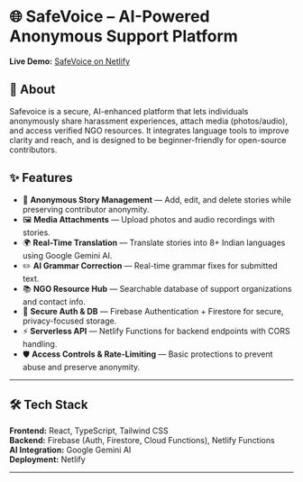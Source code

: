 # 🌐 SafeVoice – AI-Powered Anonymous Support Platform

**Live Demo:** [SafeVoice on Netlify](https://safevoice.netlify.app)  

## 📌 About

Safevoice is a secure, AI-enhanced platform that lets individuals anonymously share harassment experiences, attach media (photos/audio), and access verified NGO resources. It integrates language tools to improve clarity and reach, and is designed to be beginner-friendly for open-source contributors.

## ✨ Features
- 📝 **Anonymous Story Management** — Add, edit, and delete stories while preserving contributor anonymity.  
- 🖼 **Media Attachments** — Upload photos and audio recordings with stories.  
- 🌍 **Real-Time Translation** — Translate stories into 8+ Indian languages using Google Gemini AI.  
- ✏️ **AI Grammar Correction** — Real-time grammar fixes for submitted text.  
- 📚 **NGO Resource Hub** — Searchable database of support organizations and contact info.  
- 🔐 **Secure Auth & DB** — Firebase Authentication + Firestore for secure, privacy-focused storage.  
- ⚡ **Serverless API** — Netlify Functions for backend endpoints with CORS handling.  
- 🛡️ **Access Controls & Rate-Limiting** — Basic protections to prevent abuse and preserve anonymity.

---

## 🛠 Tech Stack
**Frontend:** React, TypeScript, Tailwind CSS  
**Backend:** Firebase (Auth, Firestore, Cloud Functions), Netlify Functions  
**AI Integration:** Google Gemini AI  
**Deployment:** Netlify

---
